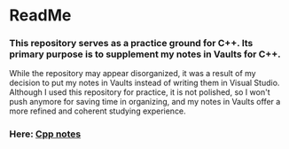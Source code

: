 # ReadMe

### This repository serves as a practice ground for C++. Its primary purpose is to supplement my notes in Vaults for C++.

While the repository may appear disorganized, it was a result of my decision to put my notes in Vaults instead of writing them in Visual Studio. 
Although I used this repository for practice, it is not polished, so I won't push anymore for saving time in organizing, and my notes in Vaults offer a more refined and coherent studying experience.


### Here: [Cpp notes](https://github.com/JasperZhang121/Vaults/tree/main/C%2B%2B)
